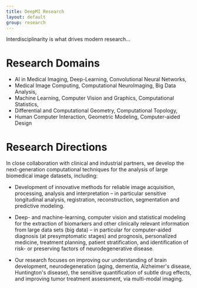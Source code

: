 ```yaml
---
title: DeepMI Research
layout: default
group: research
---
```


Interdisciplinarity is what drives modern research...

# Research Domains

- AI in Medical Imaging, Deep-Learning, Convolutional Neural Networks,
- Medical Image Computing, Computational NeuroImaging, Big Data Analysis,
- Machine Learning, Computer Vision and Graphics, Computational Statistics,
- Differential and Computational Geometry, Computational Topology,
- Human Computer Interaction, Geometric Modeling, Computer-aided Design

# Research Directions

In close collaboration with clinical and industrial partners, we develop the next-generation computational techniques for the analysis of large biomedical image datasets, including:

- Development of innovative methods for reliable image acquisition, processing, analysis and interpretation – in particular sensitive longitudinal analysis, registration, reconstruction, segmentation and predictive modeling.

- Deep- and machine-learning, computer vision and statistical modeling for the extraction of biomarkers and other clinically relevant information from large data sets (big data) – in particular for computer-aided diagnosis (at presymptomatic stages) and prognosis, personalized medicine, treatment planning, patient stratification, and identification of risk- or preserving factors of neurodegenerative disease.

- Our research focuses on improving our understanding of brain development, neurodegeneration (aging, dementia, Alzheimer's disease, Huntington's disease), the sensitive quantification of subtle drug effects, and improving tumor treatment assessment, via multi-modal imaging.


<!---
<img class="img-fluid mx-auto d-block" src="/static/img/fraseratucsf.jpg" alt="Fraser at UCSF, in molecular form">

 -->
